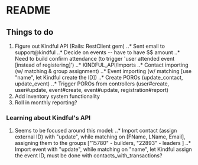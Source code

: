 # README

## Things to do
1. Figure out Kindful API (Rails: RestClient gem)
..* Sent email to support@kindful
..* Decide on events -- have to have $$ amount
..* Need to build confirm attendance (to trigger 'user attended event [instead of registering]')
..* KINDFUL_API/imports
..* Contact importing (w/ matching & group assignment)
..* Event importing (w/ matching [use "name", let Kindful create the ID])
..* Create POROs (update_contact, update_event)
..* Trigger POROs from controllers (user#create, user#update, event#create, event#update, registration#report)
2. Add inventory system functionality
3. Roll in monthly reporting?

### Learning about Kindful's API
1. Seems to be focused around this model:
..* Import contact (assign external ID) with "update", while matching on [FName, LName, Email], assigning them to the groups ["15780" - builders, "22893" - leaders ]
..* Import event with "update", while matching on "name", let Kindful assign the event ID, must be done with contacts_with_transactions?

